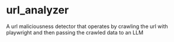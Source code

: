 # url_analyzer
A url maliciousness detector that operates by crawling the url with playwright and then passing the crawled data to an LLM
